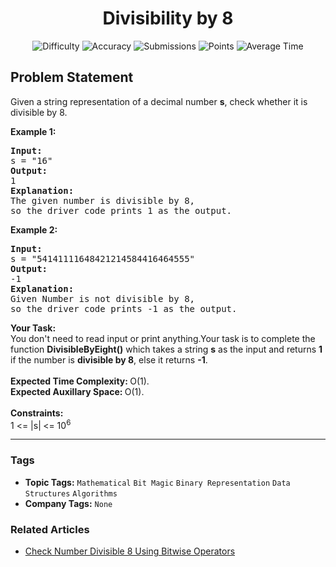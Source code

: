 <h1 align="center">Divisibility by 8</h1>

<p align="center">
  <img alt="Difficulty" title="Difficulty" src="https://custom-icon-badges.demolab.com/badge/Difficulty: Easy-1F222E?style=for-the-badge&logoColor=white&logo=fire"/>
  <img alt="Accuracy" title="Accuracy" src="https://custom-icon-badges.demolab.com/badge/Accuracy: 22.22%25-1F222E?style=for-the-badge&logoColor=white&logo=target"/>
  <img alt="Submissions" title="Submissions" src="https://custom-icon-badges.demolab.com/badge/Submissions: 70K+-1F222E?style=for-the-badge&logoColor=white&logo=repo"/>
  <img alt="Points" title="Points" src="https://custom-icon-badges.demolab.com/badge/Points: 2-1F222E?style=for-the-badge&logoColor=white&logo=award"/>
  <img alt="Average Time" title="Average Time" src="https://custom-icon-badges.demolab.com/badge/Average%20Time: N/A-1F222E?style=for-the-badge&logoColor=white&logo=clock"/>
</p>

## Problem Statement

Given a string representation of a decimal number <b>s</b>, check whether it is divisible by 8. 

<b>Example 1:</b>

<pre><b>Input:</b>
s = "16"
<b>Output:</b>
1
<b>Explanation:</b>
The given number is divisible by 8,<br>so the driver code prints 1 as the output.</pre>

<b>Example 2:</b>

<pre><b>Input:</b>
s = "54141111648421214584416464555"
<b>Output:</b>
-1
<b>Explanation:</b>
Given Number is not divisible by 8, <br>so the driver code prints -1 as the output.</pre>

<b>Your Task:</b><br>You don't need to read input or print anything.Your task is to complete the function <b>DivisibleByEight()</b> which takes a string <b>s</b> as the input and returns <b>1</b> if the number is <b>divisible by 8</b>, else it returns <b>-1</b>.<br><br><b>Expected Time Complexity: </b>O(1).<br><b>Expected Auxillary Space: </b>O(1).<br><br><b>Constraints:</b><br>1 <= |s|<b> </b><= 10<sup>6</sup>


<hr>

### Tags
- **Topic Tags:** `Mathematical` `Bit Magic` `Binary Representation` `Data Structures` `Algorithms`
- **Company Tags:** `None`

### Related Articles
- [Check Number Divisible 8 Using Bitwise Operators](https://www.geeksforgeeks.org/check-number-divisible-8-using-bitwise-operators/)
